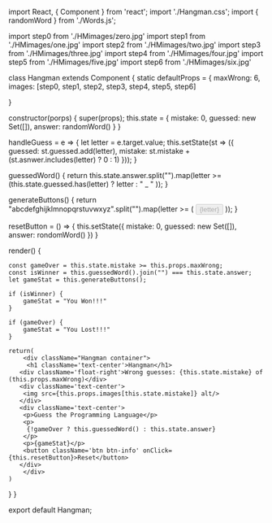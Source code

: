 import React, { Component } from 'react';
import './Hangman.css';
import { randomWord } from './Words.js';

import step0 from './HMimages/zero.jpg'
import step1 from './HMimages/one.jpg'
import step2 from './HMimages/two.jpg'
import step3 from './HMimages/three.jpg'
import step4 from './HMimages/four.jpg'
import step5 from './HMimages/five.jpg'
import step6 from './HMimages/six.jpg'

class Hangman extends Component {
static defaultProps = {
    maxWrong: 6,
    images: [step0, step1, step2, step3, step4, step5, step6]

}

constructor(porps) {
    super(props);
    this.state = {
        mistake: 0,
        guessed: new Set([]),
        answer: randomWord()
    }
}

handleGuess = e => {
    let letter = e.target.value;
    this.setState(st => ({
        guessed: st.guessed.add(letter),
        mistake: st.mistake + (st.asnwer.includes(letter) ? 0 : 1)
    }));
}

guessedWord() {
    return this.state.answer.split("").map(letter >= (this.state.guessed.has(letter) ? letter : " _ " ));
}

generateButtons() {
    return "abcdefghijklmnopqrstuvwxyz".split("").map(letter >= (
        <button
        class='btn btn-lg btn-primary m-2'
        key={letter}
        value={letter}
        onClick={this.handleGuess}
        disabled={this.state.guessed.has(letter)}
        >
            {letter}
        </button>
    ));
}

resetButton = () => {
    this.setState({
        mistake: 0,
        guessed: new Set([]),
        answer: rondomWord()
    })
}

render() {

    const gameOver = this.state.mistake >= this.props.maxWrong;
    const isWinner = this.guessedWord().join("") === this.state.answer;
    let gameStat = this.generateButtons();

    if (isWinner) {
        gameStat = "You Won!!!"
    }

    if (gameOver) {
        gameStat = "You Lost!!!"
    }

    return(
        <div className="Hangman container">
         <h1 className='text-center'>Hangman</h1>
       <div className='float-right'>Wrong guesses: {this.state.mistake} of (this.props.maxWrong)</div>
       <div className='text-center'>
        <img src={this.props.images[this.state.mistake]} alt/>
       </div>
       <div className='text-center'>
        <p>Guess the Programming Language</p>
        <p>
         {!gameOver ? this.guessedWord() : this.state.answer}
        </p>
        <p>{gameStat}</p>
        <button className='btn btn-info' onClick={this.resetButton}>Reset</button>
       </div>
        </div>
    )
}
}

export default Hangman;
